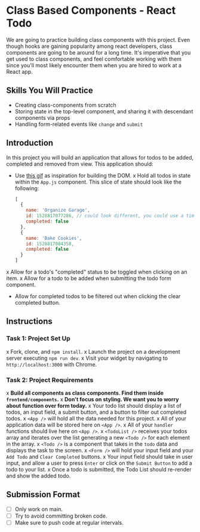 # Class Based Components - React Todo

We are going to practice building class components with this project. Even though hooks are gaining popularity among react developers, class components are going to be around for a long time. It's imperative that you get used to class components, and feel comfortable working with them since you'll most likely encounter them when you are hired to work at a React app.

## Skills You Will Practice

- Creating class-components from scratch
- Storing state in the top-level component, and sharing it with descendant components via props
- Handling form-related events like `change` and `submit`

## Introduction

In this project you will build an application that allows for todos to be added, completed and removed from view. This application should:

- Use [this gif](./todo.gif) as inspiration for building the DOM.
x Hold all todos in state within the `App.js` component. This slice of state should look like the following:

  ```js
  [
    {
      name: 'Organize Garage',
      id: 1528817077286, // could look different, you could use a timestamp to generate it
      completed: false
    },
    {
      name: 'Bake Cookies',
      id: 1528817084358,
      completed: false
    }
  ]
  ```

x Allow for a todo's "completed" status to be toggled when clicking on an item.
x Allow for a todo to be added when submitting the todo form component.
- Allow for completed todos to be filtered out when clicking the clear completed button.

## Instructions

### Task 1: Project Set Up

x Fork, clone, and `npm install`.
x Launch the project on a development server executing `npm run dev`.
x Visit your widget by navigating to `http://localhost:3000` with Chrome.

### Task 2: Project Requirements

x **Build all components as class components. Find them inside `frontend/components`.**
x **Don't focus on styling. We want you to worry about function over form today.**
x Your todo list should display a list of todos, an input field, a submit button, and a button to filter out completed todos.
x `<App />` will hold all the data needed for this project.
  x All of your application data will be stored here on `<App />`.
  x All of your `handler` functions should live here on `<App />`.
x `<TodoList />` receives your todos array and iterates over the list generating a new `<Todo />` for each element in the array.
x `<Todo />` is a component that takes in the `todo` data and displays the task to the screen.
x `<Form />` will hold your input field and your `Add Todo` and `Clear Completed` buttons.
  x Your input field should take in user input, and allow a user to press `Enter` or click on the `Submit Button` to add a todo to your list.
  x Once a todo is submitted, the Todo List should re-render and show the added todo.

## Submission Format

- [ ] Only work on main.
- [ ] Try to avoid committing broken code.
- [ ] Make sure to push code at regular intervals.
